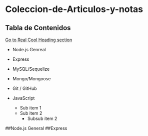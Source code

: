 # Coleccion-de-Articulos-y-notas

## Tabla de Contenidos
[Go to Real Cool Heading section](##Express)
- Node.js Genreal
- Express
- MySQL/Sequelize
   
   
- Mongo/Mongoose
- Git / GitHub
- JavaScript
   - Sub item 1
   - Sub item 2
      - Subsub item 2 




##Node.js General
##Express
